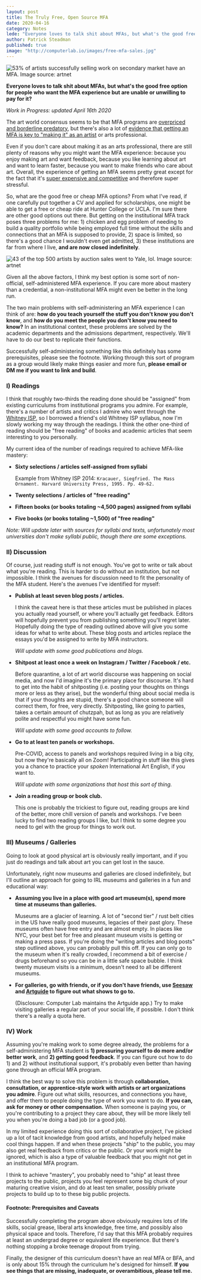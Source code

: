 ```yaml
---
layout: post
title: The Truly Free, Open Source MFA
date: 2020-04-16
category: Notes
lede: "Everyone loves to talk shit about MFAs, but what's the good free option for people who want the MFA experience but are unable or unwilling to pay for it?"
author: Patrick Steadman
published: true
image: "http://computerlab.io/images/free-mfa-sales.jpg"
---
```


![53% of artists successfully selling work on secondary market have an MFA. Image source: artnet](/images/free-mfa-sales.jpg)

__Everyone loves to talk shit about MFAs, but what's the good free option for people who want the MFA experience but are unable or unwilling to pay for it?__

*Work in Progress: updated April 16th 2020*

The art world consensus seems to be that MFA programs are [overpriced and
borderline predatory](http://bfamfaphd.com/#topic-reports), but there's also a
lot of [evidence that getting an MFA is key to "making it" as an
artist](https://news.artnet.com/art-world/mfa-degree-successful-artists-620891)
or arts professional. 

Even if you don't care about making it as an arts professional, there are still
plenty of reasons why you might want the MFA experience: because you enjoy
making art and want feedback, because you like learning about art and want to
learn faster, because you want to make friends who care about art. Overall, the
experience of getting an MFA seems pretty great except for the fact that it's
[super expensive and
competitive](https://www.vulture.com/2013/12/saltz-on-the-trouble-with-the-mfa.html)
and therefore super stressful.

So, what are the good free or cheap MFA options? From what I've read, if one
carefully put together a CV and applied for scholarships, one might be able to
get a free or cheap ride at Hunter College or UCLA. I'm sure there are other
good options out there. But getting on the institutional MFA track poses three
problems for me: 1) chicken and egg problem of needing to build a quality
portfolio while being employed full time without the skills and connections that
an MFA is supposed to provide, 2) space is limited, so there's a good chance I
wouldn't even get admitted, 3) these institutions are far from where I live,
__and are now closed indefinitely__.

![43 of the top 500 artists by auction sales went to Yale, lol. Image source: artnet](/images/free-mfa-yale.jpg)

Given all the above factors, I think my best option is some sort of
non-official, self-administered MFA experience. If you care more about mastery
than a credential, a non-institutional MFA might even be better in the long run.

The two main problems with self-administering an MFA experience I can think of
are: __how do you teach yourself the stuff you don't know you don't know__, and __how
do you meet the people you don't know you need to know?__ In an institutional
context, these problems are solved by the academic departments and the
admissions department, respectively. We'll have to do our best to replicate
their functions. 

Successfully self-administering something like this definitely has some
prerequisites, please see the footnote. Working through this sort of program as
a group would likely make things easier and more fun, __please email or DM me if
you want to link and build__.

### I) Readings

I think that roughly two-thirds the reading done should be "assigned" from
existing curriculums from institutional programs you admire. For example,
there's a number of artists and critics I admire who went through the [Whitney
ISP](https://whitney.org/collection/research/isp), so I borrowed a friend's old
Whitney ISP syllabus, now I'm slowly working my way through the readings. I
think the other one-third of reading should be "free reading" of books and
academic articles that seem interesting to you personally.

My current idea of the number of readings required to achieve MFA-like mastery:

- __Sixty selections / articles self-assigned from syllabi__

  Example from Whitney ISP 2014: `Kracauer, Siegfried. The Mass Ornament. Harvard University Press, 1995. Pp. 49-62.`

- __Twenty selections / articles of "free reading"__

- __Fifteen books (or books totaling ~4,500 pages) assigned from syllabi__

- __Five books (or books totaling ~1,500) of "free reading"__

*Note: Will update later with sources for syllabi and texts, unfortunately most
universities don't make syllabi public, though there are some exceptions.*

### II) Discussion

Of course, just reading stuff is not enough. You've got to write or talk about
what you're reading. This is harder to do without an institution, but not
impossible.  I think the avenues for discussion need to fit the personality of
the MFA student. Here's the avenues I've identified for myself:

- __Publish at least seven blog posts / articles.__ 

  I think the caveat here is that these articles must be published in places you
  actually read yourself, or where you'll actually get feedback. Editors will
  hopefully prevent you from publishing something you'll regret later.
  Hopefully doing the type of reading outlined above will give you some ideas
  for what to write about. These blog posts and articles replace the essays
  you'd be assigned to write by MFA instructors.

  *Will update with some good publications and blogs.*

- __Shitpost at least once a week on Instagram / Twitter / Facebook / etc.__ 

  Before quarantine, a lot of art world discourse was happening on social media,
  and now I'd imagine it's the primary place for discourse. It's hard to get into
  the habit of shitposting (i.e.  posting your thoughts on things more or less
  as they arise), but the wonderful thing about social media is that if your
  thoughts are stupid, there's a good chance someone will correct them, for free,
  very directly. Shitposting, like going to parties, takes a certain amount of
  chutzpah, but as long as you are relatively polite and respectful you might
  have some fun.

  *Will update with some good accounts to follow.*

- __Go to at least ten panels or workshops.__ 

  Pre-COVID, access to panels and workshops required living in a big city, but
  now they're basically all on Zoom!  Participating in stuff like this gives you
  a chance to practice your *spoken* International Art English, if you want to.

  *Will update with some organizations that host this sort of thing.*

- __Join a reading group or book club.__ 

  This one is probably the trickiest to figure out, reading groups are kind of
  the better, more chill version of panels and workshops. I've been lucky to find
  two reading groups I like, but I think to some degree you need to gel with the
  group for things to work out.

### III) Museums / Galleries

Going to look at good physical art is obviously really important, and if
you just do readings and talk about art you can get lost in the sauce.

Unfortunately, right now museums and galleries are closed indefinitely, but I'll
outline an approach for going to IRL museums and galleries in a fun and
educational way:

- __Assuming you live in a place with good art museum(s), spend more time at
  museums than galleries.__ 

  Museums are a glacier of learning. A lot of "second tier" / rust belt cities
  in the US have really good museums, legacies of their past glory. These museums
  often have free entry and are almost empty. In places like NYC, your best bet
  for free and pleasant museum visits is getting or making a press pass. If
  you're doing the "writing articles and blog posts" step outlined above, you can
  probably pull this off.  If you can only go to the museum when it's really
  crowded, I recommend a bit of exercise / drugs beforehand so you can be in a
  little safe space bubble. I think twenty museum visits is a minimum, doesn't
  need to all be different museums.

- __For galleries, go with friends, or if you don't have friends, use
  [Seesaw](https://apps.apple.com/us/app/see-saw-gallery-guide/id791643418) and
  [Artguide](https://apps.apple.com/us/app/artguide/id508043725) to figure out
  what shows to go to.__ 

  (Disclosure: Computer Lab maintains the Artguide app.) Try to make visiting
  galleries a regular part of your social life, if possible. I don't think
  there's a really a quota here.

### IV) Work

Assuming you're making work to some degree already, the problems for a
self-administering MFA student is __1) pressuring yourself to do more and/or
better work__, and __2) getting good feedback__. If you can figure out how to do 1)
and 2) without institutional support, it's probably even better than having gone
through an official MFA program. 

I think the best way to solve this problem is through __collaboration,
consultation, or apprentice-style work with artists or art organizations you
admire__. Figure out what skills, resources, and connections you have, and offer
them to people doing the type of work you want to do. __If you can, ask for money
or other compensation.__ When someone is paying you, or you're contributing to a
project they care about, they will be more likely tell you when you're doing a
bad job (or a good job).

In my limited experience doing this sort of collaborative project, I've picked
up a lot of tacit knowledge from good artists, and hopefully helped make cool
things happen. If and when these projects "ship" to the public, you may also get
real feedback from critics or the public. Or your work might be ignored, which
is also a type of valuable feedback that you might not get in an institutional
MFA program.

I think to achieve "mastery", you probably need to "ship" at least three
projects to the public, projects you feel represent some big chunk of your
maturing creative vision, and do at least ten smaller, possibly private projects
to build up to to these big public projects.

#### Footnote: Prerequisites and Caveats

Successfully completing the program above obviously requires lots of life
skills, social grease, liberal arts knowledge, free time, and possibly also
physical space and tools. Therefore, I'd say that this MFA probably requires at
least an undergrad degree or equivalent life experience. But there's nothing
stopping a broke teenage dropout from trying.

Finally, the designer of this curriculum doesn't have an real MFA or BFA, and is
only about 15% through the curriculum he's designed for himself. __If you see
things that are missing, inadequate, or overambitious, please tell me.__

